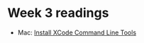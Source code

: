 # Week 3 readings

- Mac: [Install XCode Command Line Tools](https://www.freecodecamp.org/news/install-xcode-command-line-tools/)
